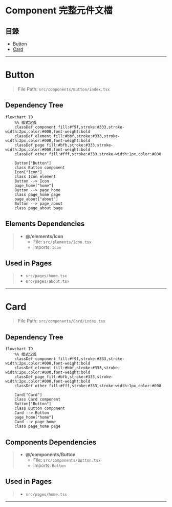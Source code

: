 # Component 完整元件文檔

## 目錄

- [Button](#button)
- [Card](#card)

---

# Button

> File Path: `src/components/Button/index.tsx`

## Dependency Tree

```mermaid
flowchart TD
    %% 樣式定義
    classDef component fill:#f9f,stroke:#333,stroke-width:2px,color:#000,font-weight:bold
    classDef element fill:#bbf,stroke:#333,stroke-width:2px,color:#000,font-weight:bold
    classDef page fill:#bfb,stroke:#333,stroke-width:2px,color:#000,font-weight:bold
    classDef other fill:#fff,stroke:#333,stroke-width:1px,color:#000

    Button["Button"]
    class Button component
    Icon["Icon"]
    class Icon element
    Button --> Icon
    page_home["home"]
    Button --> page_home
    class page_home page
    page_about["about"]
    Button --> page_about
    class page_about page
```

## Elements Dependencies
> - **@/elements/Icon**
>   - File: `src/elements/Icon.tsx`
>   - Imports: `Icon`

## Used in Pages
> - `src/pages/home.tsx`
> - `src/pages/about.tsx`

---

# Card

> File Path: `src/components/Card/index.tsx`

## Dependency Tree

```mermaid
flowchart TD
    %% 樣式定義
    classDef component fill:#f9f,stroke:#333,stroke-width:2px,color:#000,font-weight:bold
    classDef element fill:#bbf,stroke:#333,stroke-width:2px,color:#000,font-weight:bold
    classDef page fill:#bfb,stroke:#333,stroke-width:2px,color:#000,font-weight:bold
    classDef other fill:#fff,stroke:#333,stroke-width:1px,color:#000

    Card["Card"]
    class Card component
    Button["Button"]
    class Button component
    Card --> Button
    page_home["home"]
    Card --> page_home
    class page_home page
```

## Components Dependencies
> - **@/components/Button**
>   - File: `src/components/Button.tsx`
>   - Imports: `Button`

## Used in Pages
> - `src/pages/home.tsx`

---

